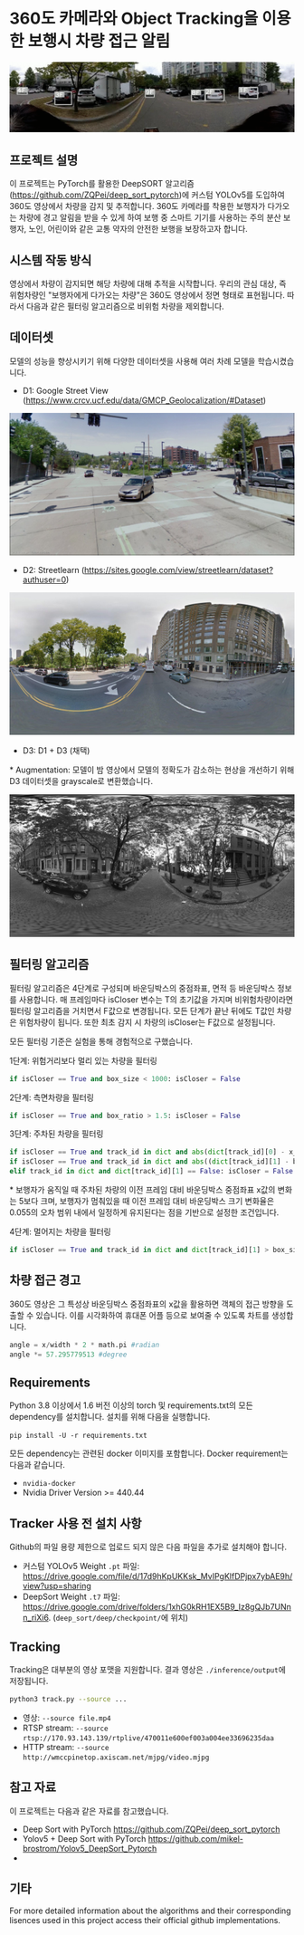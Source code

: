 # 360도 카메라와 Object Tracking을 이용한 보행시 차량 접근 알림

![sample](samples/sample.gif)



## 프로젝트 설명

이 프로젝트는 PyTorch를 활용한 DeepSORT 알고리즘(https://github.com/ZQPei/deep_sort_pytorch)에 커스텀 YOLOv5를 도입하여 360도 영상에서 차량을 감지 및 추적합니다. 360도 카메라를 착용한 보행자가 다가오는 차량에 경고 알림을 받을 수 있게 하여 보행 중 스마트 기기를 사용하는 주의 분산 보행자, 노인, 어린이와 같은 교통 약자의 안전한 보행을 보장하고자 합니다.

## 시스템 작동 방식

영상에서 차량이 감지되면 해당 차량에 대해 추적을 시작합니다. 우리의 관심 대상, 즉 위험차량인 "보행자에게 다가오는 차량"은 360도 영상에서 정면 형태로 표현됩니다. 따라서 다음과 같은 필터링 알고리즘으로 비위험 차량을 제외합니다.
## 데이터셋

모델의 성능을 향상시키기 위해 다양한 데이터셋을 사용해 여러 차례 모델을 학습시켰습니다.

- D1: Google Street View (https://www.crcv.ucf.edu/data/GMCP_Geolocalization/#Dataset)

<img src="samples/d1.jpg" alt="d1" style="zoom:50%;" />

- D2: Streetlearn (https://sites.google.com/view/streetlearn/dataset?authuser=0)

<img src="samples/d2.jpg" alt="d2" style="zoom:50%;" />

- D3: D1 + D3 (채택)

\* Augmentation: 모델이 밤 영상에서 모델의 정확도가 감소하는 현상을 개선하기 위해 D3 데이터셋을 grayscale로 변환했습니다.

<img src="samples/gray.jpg" alt="gray" style="zoom:50%;" />

## 필터링 알고리즘

필터링 알고리즘은 4단계로 구성되며 바운딩박스의 중점좌표, 면적 등 바운딩박스 정보를 사용합니다. 매 프레임마다 isCloser 변수는 T의 초기값을 가지며 비위험차량이라면 필터링 알고리즘을 거치면서 F값으로 변경됩니다. 모든 단계가 끝난 뒤에도 T값인 차량은 위험차량이 됩니다. 또한 최초 감지 시 차량의 isCloser는 F값으로 설정됩니다.

모든 필터링 기준은 실험을 통해 경험적으로 구했습니다.

1단계: 위험거리보다 멀리 있는 차량을 필터링

```python
if isCloser == True and box_size < 1000: isCloser = False
```

2단계: 측면차량을 필터링

```python
if isCloser == True and box_ratio > 1.5: isCloser = False
```

3단계: 주차된 차량을 필터링

```python
if isCloser == True and track_id in dict and abs(dict[track_id][0] - x_center) > 5: isCloser = False
if isCloser == True and track_id in dict and abs((dict[track_id][1] - box_size) / dict[track_id][1]) < 0.055: isCloser = False
elif track_id in dict and dict[track_id][1] == False: isCloser = False
```

\* 보행자가 움직일 때 주차된 차량의 이전 프레임 대비 바운딩박스 중점좌표 x값의 변화는 5보다 크며, 보행자가 멈춰있을 때 이전 프레임 대비 바운딩박스 크기 변화율은 0.055의 오차 범위 내에서 일정하게 유지된다는 점을 기반으로 설정한 조건입니다.

4단계: 멀어지는 차량을 필터링

```python
if isCloser == True and track_id in dict and dict[track_id][1] > box_size: isCloser = False
```

## 차량 접근 경고

360도 영상은 그 특성상 바운딩박스 중점좌표의 x값을 활용하면 객체의 접근 방향을 도출할 수 있습니다. 이를 시각화하여 휴대폰 어플 등으로 보여줄 수 있도록 차트를 생성합니다.

```python
angle = x/width * 2 * math.pi #radian
angle *= 57.295779513 #degree
```

## Requirements

Python 3.8 이상에서 1.6 버전 이상의 torch 및 requirements.txt의 모든 dependency를 설치합니다. 설치를 위해 다음을 실행합니다.

`pip install -U -r requirements.txt`

모든 dependency는 관련된 docker 이미지를 포함합니다. Docker requirement는 다음과 같습니다.
- `nvidia-docker`
- Nvidia Driver Version >= 440.44

## Tracker 사용 전 설치 사항

Github의 파일 용량 제한으로 업로드 되지 않은 다음 파일을 추가로 설치해야 합니다.

- 커스텀 YOLOv5 Weight `.pt` 파일: https://drive.google.com/file/d/17d9hKpUKKsk_MvIPgKlfDPjpx7ybAE9h/view?usp=sharing 
- DeepSort Weight `.t7` 파일: https://drive.google.com/drive/folders/1xhG0kRH1EX5B9_Iz8gQJb7UNnn_riXi6. (`deep_sort/deep/checkpoint/`에 위치)

## Tracking

Tracking은 대부분의 영상 포맷을 지원합니다. 결과 영상은 `./inference/output`에 저장됩니다.

```bash
python3 track.py --source ...
```

- 영상:  `--source file.mp4`
- RTSP stream:  `--source rtsp://170.93.143.139/rtplive/470011e600ef003a004ee33696235daa`
- HTTP stream:  `--source http://wmccpinetop.axiscam.net/mjpg/video.mjpg`

## 참고 자료

이 프로젝트는 다음과 같은 자료를 참고했습니다.

- Deep Sort with PyTorch
  https://github.com/ZQPei/deep_sort_pytorch
- Yolov5 + Deep Sort with PyTorch
  https://github.com/mikel-brostrom/Yolov5_DeepSort_Pytorch
- 

## 기타

For more detailed information about the algorithms and their corresponding lisences used in this project access their official github implementations.